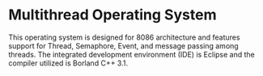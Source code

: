 # Multithread Operating System

This operating system is designed for 8086 architecture and features support for Thread, Semaphore, Event, and message passing among threads. The integrated development environment (IDE) is Eclipse and the compiler utilized is Borland C++ 3.1.
